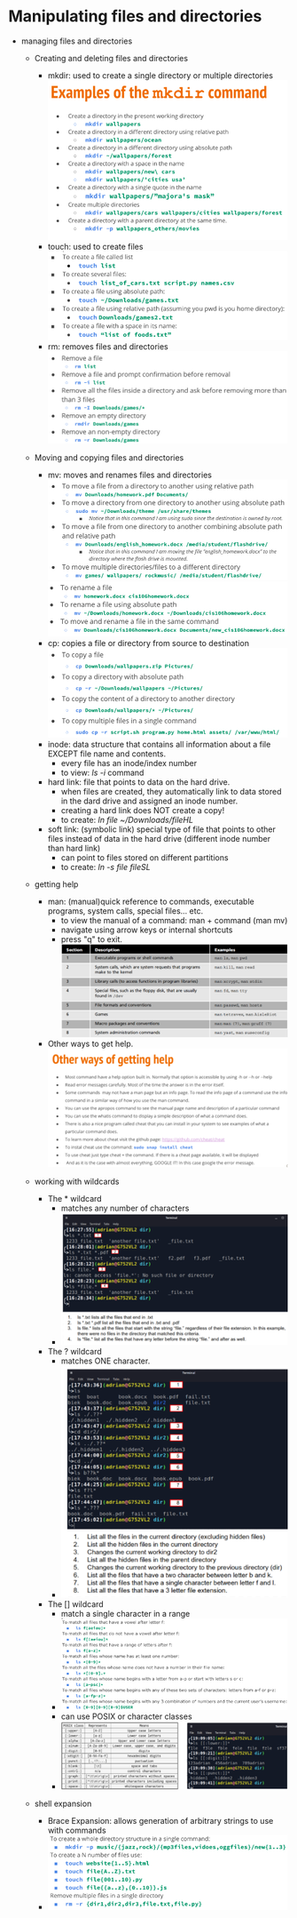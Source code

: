 # Manipulating files and directories
* managing files and directories
  * Creating and deleting files and directories
    * mkdir: used to create a single directory or multiple directories ![mkdir](notes4imgs/mkdir.png)
    * touch: used to create files ![touch](notes4imgs/touch.png)
    * rm: removes files and directories ![rm](notes4imgs/rm.png)
  * Moving and copying files and directories
    * mv: moves and renames files and directories ![mv](notes4imgs/mv.png) ![mv2](notes4imgs/mv2.png)
    * cp: copies a file or directory from source to destination ![cp](notes4imgs/cp.png)
    * inode: data structure that contains all information about a file EXCEPT file name and contents. 
      * every file has an inode/index number
      * to view: *ls -i* command
    * hard link: file that points to data on the hard drive.
      * when files are created, they automatically link to data stored in the dard drive and assigned an inode number.
      * creating a hard link does NOT create a copy!
      * to create: *ln file ~/Downloads/fileHL*
    * soft link: (symbolic link) special type of file that points to other files instead of data in the hard drive (different inode number than hard link)
      * can point to files stored on different partitions
      * to create: *ln -s file fileSL* 
  * getting help
    * man: (manual)quick reference to commands, executable programs, system calls, special files... etc.
      * to view the manual of a command: man + command (man mv)
      * navigate using arrow keys or internal shortcuts
      * press "q" to exit. 
    ![man](notes4imgs/man.png)
    * Other ways to get help. ![help](notes4imgs/help.png)
  

  * working with wildcards
    * The * wildcard
      * matches any number of characters
      * ![wildcard1](notes4imgs/wildcard1.png)
    * The ? wildcard
      * matches ONE character.
      * ![wildcard2](notes4imgs/wildcard2.png)
    * The [] wildcard
      * match a single character in a range
      * ![brackets](notes4imgs/brackets.png)
      * can use POSIX or character classes
      * ![brackets2](notes4imgs/brackets2.png)
  * shell expansion
    * Brace Expansion: allows generation of arbitrary strings to use with commands
    * ![brace](notes4imgs/brace.png)